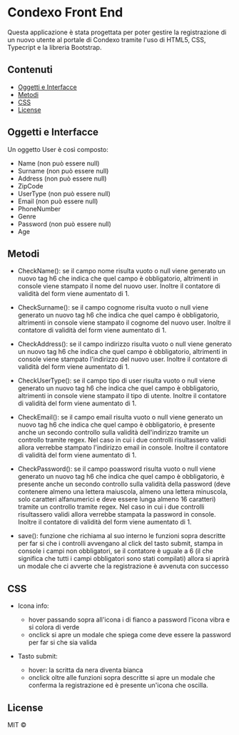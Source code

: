 # Condexo Front End

Questa applicazione è stata progettata per poter gestire la registrazione di un nuovo utente al portale di Condexo tramite l'uso di HTML5, CSS, Typecript e la libreria Bootstrap.

## Contenuti
- [Oggetti e Interfacce](#Oggetti-e-Interfacce)
- [Metodi](#Metodi)
- [CSS](#CSS)
- [License](#License)

## Oggetti e Interfacce

Un oggetto User è così composto: 
- Name (non può essere null)
- Surname (non può essere null)
- Address (non può essere null)
- ZipCode 
- UserType (non può essere null)
- Email (non può essere null)
- PhoneNumber
- Genre
- Password (non può essere null)
- Age

## Metodi

- CheckName(): se il campo nome risulta vuoto o null viene generato un nuovo tag h6 che indica che quel campo è obbligatorio, altrimenti in console viene stampato il nome del nuovo user. Inoltre il contatore di validità del form viene aumentato di 1.

- CheckSurname(): se il campo cognome risulta vuoto o null viene generato un nuovo tag h6 che indica che quel campo è obbligatorio, altrimenti in console viene stampato il cognome del nuovo user. Inoltre il contatore di validità del form viene aumentato di 1.

- CheckAddress(): se il campo indirizzo risulta vuoto o null viene generato un nuovo tag h6 che indica che quel campo è obbligatorio, altrimenti in console viene stampato l'indirizzo del nuovo user. Inoltre il contatore di validità del form viene aumentato di 1.

- CheckUserType(): se il campo tipo di user risulta vuoto o null viene generato un nuovo tag h6 che indica che quel campo è obbligatorio, altrimenti in console viene stampato il tipo di utente. Inoltre il contatore di validità del form viene aumentato di 1.

- CheckEmail(): se il campo email risulta vuoto o null viene generato un nuovo tag h6 che indica che quel campo è obbligatorio, è presente anche un secondo controllo sulla validità dell'indirizzo tramite un controllo tramite regex. Nel caso in cui i due controlli risultassero validi allora verrebbe stampato l'indirizzo email in console. Inoltre il contatore di validità del form viene aumentato di 1.

- CheckPassword(): se il campo poassword risulta vuoto o null viene generato un nuovo tag h6 che indica che quel campo è obbligatorio, è presente anche un secondo controllo sulla validità della password (deve contenere almeno una lettera maiuscola, almeno una lettera minuscola, solo caratteri alfanumerici e deve essere lunga almeno 16 caratteri) tramite un controllo tramite regex. Nel caso in cui i due controlli risultassero validi allora verrebbe stampata la password in console. Inoltre il contatore di validità del form viene aumentato di 1.

- save(): funzione che richiama al suo interno le funzioni sopra descritte per far si che i controlli avvengano al click del tasto submit, stampa in console i campi non obbligatori, se il contatore è uguale a 6 (il che significa che tutti i campi obbligatori sono stati compilati) allora si aprirà un modale che ci avverte che la registrazione è avvenuta con successo


## CSS

- Icona info:
  - hover passando sopra all'icona i di fianco a password l'icona vibra e si colora di verde
  - onclick si apre un modale che spiega come deve essere la password per far si che sia valida

- Tasto submit:
  - hover: la scritta da nera diventa bianca
  - onclick oltre alle funzioni sopra descritte si apre un modale che conferma la registrazione ed è presente un'icona che oscilla.

## License

MIT ©
